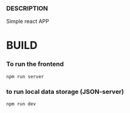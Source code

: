 ### DESCRIPTION
Simple react APP

# BUILD
### To run the frontend
```
npm run server
```

### to run local data storage (JSON-server)
```
npm run dev
```
